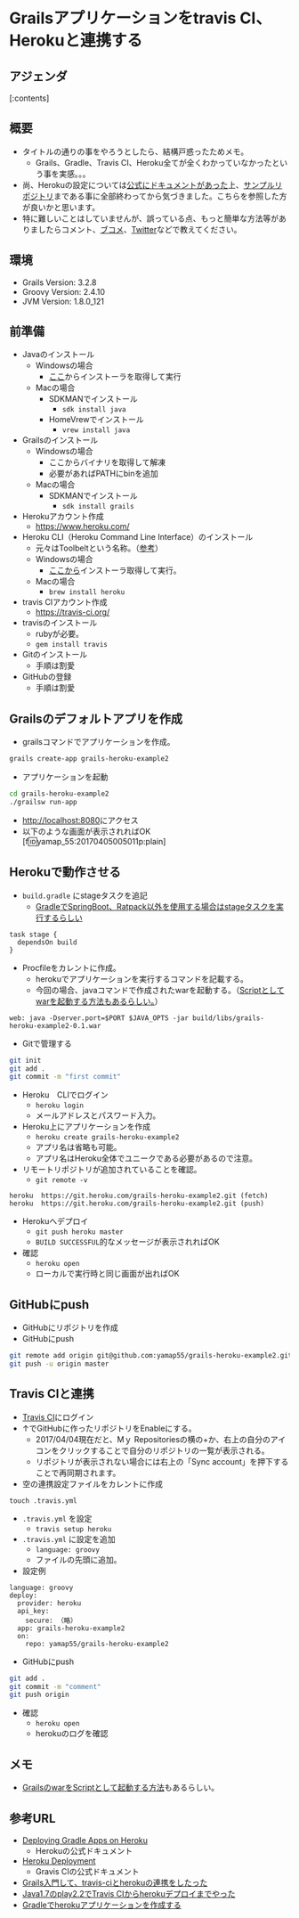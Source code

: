 # Grailsアプリケーションをtravis CI、Herokuと連携する
## アジェンダ
[:contents]

## 概要
- タイトルの通りの事をやろうとしたら、結構戸惑ったためメモ。
  - Grails、Gradle、Travis CI、Heroku全てが全くわかっていなかったという事を実感。。。
- 尚、Herokuの設定については[公式にドキュメントがあった](https://devcenter.heroku.com/articles/deploying-gradle-apps-on-heroku#using-grails-3)上、[サンプルリポジトリ](https://github.com/kissaten/grails3-example)まである事に全部終わってから気づきました。こちらを参照した方が良いかと思います。
- 特に難しいことはしていませんが、誤っている点、もっと簡単な方法等がありましたらコメント、[ブコメ](http://yamap55.hatenablog.com/entry/2017/03/23/231132)、[Twitter](https://twitter.com/yamap_55)などで教えてください。

## 環境
- Grails Version: 3.2.8
- Groovy Version: 2.4.10
- JVM Version: 1.8.0_121

## 前準備
- Javaのインストール
  - Windowsの場合
    - [ここ](http://www.oracle.com/technetwork/java/javase/downloads/jdk8-downloads-2133151.html)からインストーラを取得して実行
  - Macの場合
    - SDKMANでインストール
      - ```sdk install java```
    - HomeVrewでインストール
      - ```vrew install java```
- Grailsのインストール
  - Windowsの場合
    - ここからバイナリを取得して解凍
    - 必要があればPATHにbinを追加
  - Macの場合
    - SDKMANでインストール
      - ```sdk install grails```
- Herokuアカウント作成
  - https://www.heroku.com/
- Heroku CLI（Heroku Command Line Interface）のインストール
  - 元々はToolbeltという名称。（[参考](https://devcenter.heroku.com/articles/heroku-cli)）
  - Windowsの場合
    - [ここから](https://devcenter.heroku.com/articles/heroku-cli)インストーラ取得して実行。
  - Macの場合
    - ```brew install heroku```
- travis CIアカウント作成
  - https://travis-ci.org/
- travisのインストール
  - rubyが必要。
  - ```gem install travis```
- Gitのインストール
  - 手順は割愛
- GitHubの登録
  - 手順は割愛

## Grailsのデフォルトアプリを作成
- grailsコマンドでアプリケーションを作成。
```sh
grails create-app grails-heroku-example2
```
- アプリケーションを起動
```sh
cd grails-heroku-example2
./grailsw run-app
```
- [http://localhost:8080](http://localhost:8080)にアクセス
- 以下のような画面が表示されればOK
[f:id:yamap_55:20170405005011p:plain]

## Herokuで動作させる
- ```build.gradle``` にstageタスクを追記
  - [GradleでSpringBoot、Ratpack以外を使用する場合はstageタスクを実行するらしい](https://devcenter.heroku.com/articles/deploying-gradle-apps-on-heroku#verify-that-your-build-file-is-set-up-correctly)
```
task stage {
  dependsOn build
}
```
- Procfileをカレントに作成。
  - herokuでアプリケーションを実行するコマンドを記載する。
  - 今回の場合、javaコマンドで作成されたwarを起動する。（[Scriptとしてwarを起動する方法もあるらしい。](https://www.ntt-tx.co.jp/column/nakano_blog/20161209/)）
```
web: java -Dserver.port=$PORT $JAVA_OPTS -jar build/libs/grails-heroku-example2-0.1.war
```
- Gitで管理する
```sh
git init
git add .
git commit -m "first commit"
```
- Heroku　CLIでログイン
  - ```heroku login```
  - メールアドレスとパスワード入力。
- Heroku上にアプリケーションを作成
  - ```heroku create grails-heroku-example2```
  - アプリ名は省略も可能。
  - アプリ名はHeroku全体でユニークである必要があるので注意。
- リモートリポジトリが追加されていることを確認。
  - ```git remote -v```
```
heroku	https://git.heroku.com/grails-heroku-example2.git (fetch)
heroku	https://git.heroku.com/grails-heroku-example2.git (push)
```
- Herokuへデプロイ
  - ```git push heroku master```
  - ```BUILD SUCCESSFUL```的なメッセージが表示されればOK
- 確認
  - ```heroku open```
  - ローカルで実行時と同じ画面が出ればOK

## GitHubにpush
- GitHubにリポジトリを作成
- GitHubにpush
```sh
git remote add origin git@github.com:yamap55/grails-heroku-example2.git
git push -u origin master
```

## Travis CIと連携
- [Travis CI](https://travis-ci.org/)にログイン
- ↑でGitHubに作ったリポジトリをEnableにする。
  - 2017/04/04現在だと、Mｙ Repositoriesの横の+か、右上の自分のアイコンをクリックすることで自分のリポジトリの一覧が表示される。
  - リポジトリが表示されない場合には右上の「Sync account」を押下することで再同期されます。
- 空の連携設定ファイルをカレントに作成
```
touch .travis.yml
```
- ```.travis.yml``` を設定
  - ```travis setup heroku```
- ```.travis.yml``` に設定を追加
  - ```language: groovy```
  - ファイルの先頭に追加。
- 設定例
```
language: groovy
deploy:
  provider: heroku
  api_key:
    secure: （略）
  app: grails-heroku-example2
  on:
    repo: yamap55/grails-heroku-example2
```
- GitHubにpush
```sh
git add .
git commit -m "comment"
git push origin
```
- 確認
  - ```heroku open```
  - herokuのログを確認

## メモ
- [GrailsのwarをScriptとして起動する方法](https://www.ntt-tx.co.jp/column/nakano_blog/20161209/)もあるらしい。

## 参考URL
- [Deploying Gradle Apps on Heroku](https://devcenter.heroku.com/articles/deploying-gradle-apps-on-heroku)
  - Herokuの公式ドキュメント
- [Heroku Deployment](https://docs.travis-ci.com/user/deployment/heroku/)
  - Gravis CIの公式ドキュメント
- [Grails入門して、travis-ciとherokuの連携をしたった](http://kyokomi.hatenablog.com/entry/2014/05/10/171310)
- [Java1.7のplay2.2でTravis CIからherokuデプロイまでやった](http://kyokomi.hatenablog.com/entry/2014/03/30/213746)
- [Gradleでherokuアプリケーションを作成する](http://mike-neck.hatenadiary.com/entry/2014/06/14/202008)
